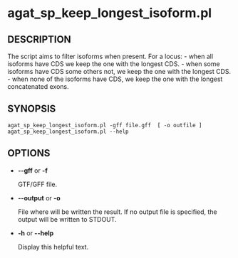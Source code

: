 # agat\_sp\_keep\_longest\_isoform.pl

## DESCRIPTION

The script aims to filter isoforms when present. For a locus:
\- when all isoforms have CDS we keep the one with the longest CDS.
\- when some isoforms have CDS some others not, we keep the one with the longest CDS.
\- when none of the isoforms have CDS, we keep the one with the longest concatenated exons. 

## SYNOPSIS

```
agat_sp_keep_longest_isoform.pl -gff file.gff  [ -o outfile ]
agat_sp_keep_longest_isoform.pl --help
```

## OPTIONS

- **--gff** or **-f**

    GTF/GFF file.

- **--output** or **-o**

    File where will be written the result. If no output file is specified, the output will be written to STDOUT.

- **-h** or **--help**

    Display this helpful text.

